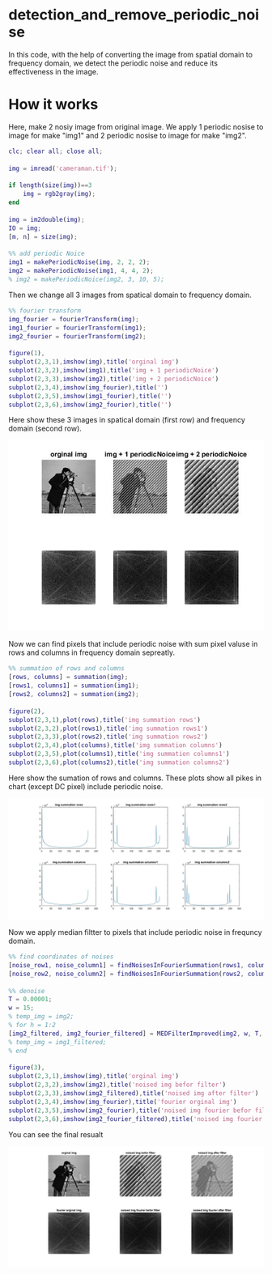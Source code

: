 # detection_and_remove_periodic_noise

In this code, with the help of converting the image from spatial domain to frequency domain, we detect the periodic noise and reduce its effectiveness in the image.

# How it works

Here, make 2 nosiy image from original image. We apply 1 periodic nosise to image for make "img1" and 2 periodic nosise to image for make "img2".

```matlab
clc; clear all; close all;

img = imread('cameraman.tif');

if length(size(img))==3
    img = rgb2gray(img);
end

img = im2double(img);
IO = img;
[m, n] = size(img);

%% add periodic Noice 
img1 = makePeriodicNoise(img, 2, 2, 2);
img2 = makePeriodicNoise(img1, 4, 4, 2);
% img2 = makePeriodicNoice(img2, 3, 10, 5);

```

Then we change all 3 images from spatical domain to frequency domain.

```matlab
%% fourier transform
img_fourier = fourierTransform(img);
img1_fourier = fourierTransform(img1);
img2_fourier = fourierTransform(img2);

figure(1),
subplot(2,3,1),imshow(img),title('orginal img')
subplot(2,3,2),imshow(img1),title('img + 1 periodicNoice')
subplot(2,3,3),imshow(img2),title('img + 2 periodicNoice')
subplot(2,3,4),imshow(img_fourier),title('')
subplot(2,3,5),imshow(img1_fourier),title('')
subplot(2,3,6),imshow(img2_fourier),title('')
```
Here show these 3 images in spatical domain (first row) and frequency domain (second row).

![](https://github.com/bardiadelagah/detection_and_remove_periodic_noise/blob/main/img1.jpg)

Now we can find pixels that include periodic noise with sum pixel valuse in rows and columns in frequency domain sepreatly. 

```matlab
%% summation of rows and columns
[rows, columns] = summation(img);
[rows1, columns1] = summation(img1);
[rows2, columns2] = summation(img2);

figure(2),
subplot(2,3,1),plot(rows),title('img summation rows')
subplot(2,3,2),plot(rows1),title('img summation rows1')
subplot(2,3,3),plot(rows2),title('img summation rows2')
subplot(2,3,4),plot(columns),title('img summation columns')
subplot(2,3,5),plot(columns1),title('img summation columns1')
subplot(2,3,6),plot(columns2),title('img summation columns2')
```

Here show the sumation of rows and columns. These plots show all pikes in chart (except DC pixel) include periodic noise.

![](https://github.com/bardiadelagah/detection_and_remove_periodic_noise/blob/main/img2.jpg)

Now we apply median filtter to pixels that include periodic noise in frequncy domain.

```matlab
%% find coordinates of noises
[noise_row1, noise_column1] = findNoisesInFourierSummation(rows1, columns1);
[noise_row2, noise_column2] = findNoisesInFourierSummation(rows2, columns2);

%% denoise
T = 0.00001;
w = 15;
% temp_img = img2;
% for h = 1:2
[img2_filtered, img2_fourier_filtered] = MEDFilterImproved(img2, w, T, noise_row1, noise_column1);
% temp_img = img1_filtered;
% end

figure(3),
subplot(2,3,1),imshow(img),title('orginal img')
subplot(2,3,2),imshow(img2),title('noised img befor filter')
subplot(2,3,3),imshow(img2_filtered),title('noised img after filter')
subplot(2,3,4),imshow(img_fourier),title('fourier orginal img')
subplot(2,3,5),imshow(img2_fourier),title('noised img fourier befor filter')
subplot(2,3,6),imshow(img2_fourier_filtered),title('noised img fourier after filter')
```
You can see the final resualt

![](https://github.com/bardiadelagah/detection_and_remove_periodic_noise/blob/main/img3.jpg)


